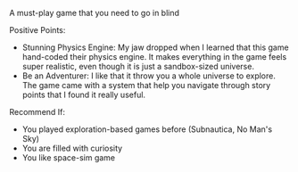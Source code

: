 A must-play game that you need to go in blind

Positive Points:
- Stunning Physics Engine: My jaw dropped when I learned that this game hand-coded their physics engine. It makes everything in the game feels super realistic, even though it is just a sandbox-sized universe.
- Be an Adventurer: I like that it throw you a whole universe to explore. The game came with a system that help you navigate through story points that I found it really useful.

Recommend If:
- You played exploration-based games before (Subnautica, No Man's Sky)
- You are filled with curiosity
- You like space-sim game
